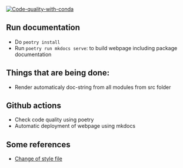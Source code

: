 [![Code-quality-with-conda](https://github.com/goyalpike/github_actions/actions/workflows/conda_installation.yml/badge.svg)](https://github.com/goyalpike/github_actions/actions/workflows/conda_installation.yml)

## Run documentation
- Do `peotry install`
- Run `poetry run mkdocs serve`: to build webpage including package documentation

## Things that are being done:
- Render automaticaly doc-string from all modules from src folder

## Github actions
- Check code quality using poetry
- Automatic deployment of webpage using mkdocs

## Some references
- [Change of style file](https://www.youtube.com/watch?v=eJVVbZYUYro)
